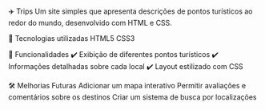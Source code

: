 ✈️ Trips
Um site simples que apresenta descrições de pontos turísticos ao redor do mundo, desenvolvido com HTML e CSS.

🚀 Tecnologias utilizadas
HTML5
CSS3

📌 Funcionalidades
✔️ Exibição de diferentes pontos turísticos
✔️ Informações detalhadas sobre cada local
✔️ Layout estilizado com CSS

🛠 Melhorias Futuras
 Adicionar um mapa interativo
 Permitir avaliações e comentários sobre os destinos
 Criar um sistema de busca por localizações
